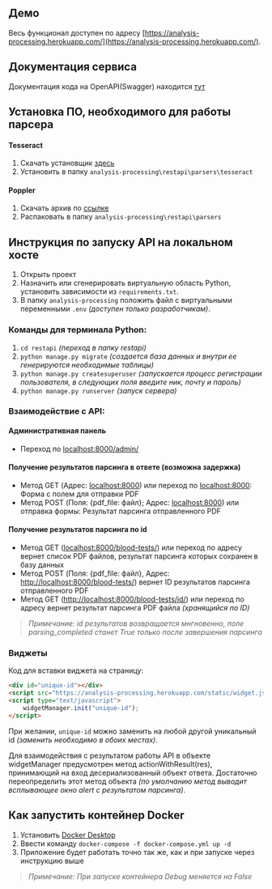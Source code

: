 ## Демо

Весь функционал доступен по адресу [https://analysis-processing.herokuapp.com/](https://analysis-processing.herokuapp.com/).

## Документация сервиса
Документация кода на OpenAPI(Swagger) находится [тут](https://app.swaggerhub.com/apis-docs/Helloeverybody/AnalysisProject/v1#/blood-tests/blood-tests_read)

## Установка ПО, необходимого для работы парсера

#### Tesseract
1. Скачать установщик [здесь](https://github.com/UB-Mannheim/tesseract/wiki)
2. Установить в папку `analysis-processing\restapi\parsers\tesseract`

#### Poppler 
1. Скачать архив по [ссылке](https://drive.google.com/u/0/uc?id=1WU8SBkhBv_wx-dcNvztpaONI3_N29Cnj&export=download)
2. Распаковать в папку `analysis-processing\restapi\parsers`

## Инструкция по запуску API на локальном хосте

1. Открыть проект
2. Назначить или сгенерировать виртуальную область Python, установить зависимости из `requirements.txt`.
3. В папку `analysis-processing` положить файл с виртуальными переменными `.env` _(доступен только разработчикам)_.

### Команды для терминала Python:

1. `cd restapi` _(переход в папку restapi)_
2. `python manage.py migrate` _(создается база данных и внутри ее генерируются необходимые таблицы)_
3. `python manage.py createsuperuser` _(запускается процесс регистрации пользователя, в следующих поля введите ник, почту
  и пароль)_
4. `python manage.py runserver` _(запуск сервера)_

### Взаимодействие с API:

#### Административная панель
- Переход по [localhost:8000/admin/](http://localhost:8000/admin/)

#### Получение результатов парсинга в ответе (возможна задержка)
- Метод GET (Адрес: [localhost:8000](http://localhost:8000/)) или переход
      по [localhost:8000](http://localhost:8000/): Форма с полем для отправки PDF
- Метод POST (Поля: {pdf_file: файл}; Адрес: [localhost:8000](http://localhost:8000/)) или отправка формы: Результат
      парсинга отправленного PDF
      
#### Получение результатов парсинга по id
- Метод GET ([localhost:8000/blood-tests/](http://localhost:8000/blood-tests/)) или переход по адресу вернет список PDF файлов, результат парсинга
      которых сохранен в базу данных
- Метод POST (Поля: {pdf_file: файл}, Адрес: [http://localhost:8000/blood-tests/](http://localhost:8000/blood-tests/)) вернет ID
      результатов парсинга отправленного PDF
- Метод GET ([http://localhost:8000/blood-tests/id/](http://localhost:8000/blood-tests/id/)) или переход по адресу вернет результат парсинга PDF файла _(хранящийся по ID)_

> _Примечание: id результатов возвращается мнгновенно, поле parsing_completed станет True только после завершения парсинга_

### Виджеты

Код для вставки виджета на страницу:

```html
<div id="unique-id"></div>
<script src="https://analysis-processing.herokuapp.com/static/widget.js" type="text/javascript"></script>
<script type="text/javascript">
    widgetManager.init("unique-id");
</script>
```

При желании, `unique-id` можно заменить на любой другой уникальный id _(заменить необходимо в обоих местах)_. 

Для взаимодействия с результатом работы API в объекте widgetManager предусмотрен метод actionWithResult(res), принимающий на
вход десериализованный объект ответа. Достаточно переопределить этот метод объекта _(по умолчанию метод выводит
всплывающее окно alert с результатом парсинга)_.

## Как запустить контейнер Docker

1. Установить [Docker Desktop](https://hub.docker.com/editions/community/docker-ce-desktop-windows)
2. Ввести команду `docker-compose -f docker-compose.yml up -d`
3. Приложение будет работать точно так же, как и при запуске через инструкцию выше
> _Примечание: При запуске контейнера Debug меняется на False_
